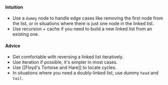 #### Intuition
- Use a `dummy` node to handle edge cases like removing the first node from the list, or in situations where there is just one node in the linked list.
- Use recursion + cache if you need to build a new linked list from an existing one.

#### Advice
- Get comfortable with reversing a linked list iteratively.
- Use iteration if possible, it's simpler in most cases.
- Use [[Floyd's Tortoise and Hare]] to locate cycles.
- In situations where you need a doubly-linked list, use dummy `head` and `tail`.

